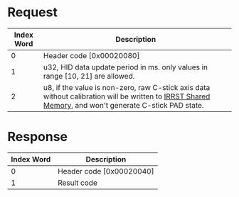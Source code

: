 # Request

| Index Word | Description                                                                                                                                                                             |
|------------|-----------------------------------------------------------------------------------------------------------------------------------------------------------------------------------------|
| 0          | Header code \[0x00020080\]                                                                                                                                                              |
| 1          | u32, HID data update period in ms. only values in range \[10, 21\] are allowed.                                                                                                         |
| 2          | u8, if the value is non-zero, raw C-stick axis data without calibration will be written to [IRRST Shared Memory](IRRST_Shared_Memory "wikilink"), and won't generate C-stick PAD state. |

# Response

| Index Word | Description                |
|------------|----------------------------|
| 0          | Header code \[0x00020040\] |
| 1          | Result code                |